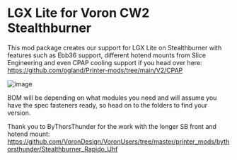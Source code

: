 # LGX Lite for Voron CW2 Stealthburner

This mod package creates our support for LGX Lite on Stealthburner with features such as Ebb36 support, different hotend mounts from Slice Engineering and even CPAP cooling support if you head over here: https://github.com/ogland/Printer-mods/tree/main/V2/CPAP

![image](https://user-images.githubusercontent.com/37978198/214072299-7d7d539a-c273-49ca-9d39-52bca6b3fe52.png)

BOM will be depending on what modules you need and will assume you have the spec fasteners ready, so head on to the folders to find your version.

Thank you to ByThorsThunder for the work with the longer SB front and hotend mount: https://github.com/VoronDesign/VoronUsers/tree/master/printer_mods/bythorsthunder/Stealthburner_Rapido_Uhf
